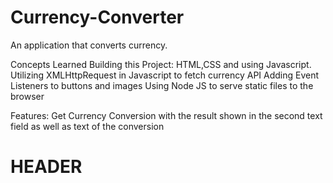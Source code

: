 # Currency-Converter

An application that converts currency.


Concepts Learned Building this Project:
HTML,CSS and using Javascript.
Utilizing XMLHttpRequest in Javascript to fetch currency API
Adding Event Listeners to buttons and images
Using Node JS to serve static files to the browser


Features:
Get Currency Conversion with the result shown in the second text field as well as text of the conversion
<h1>HEADER</h1>


